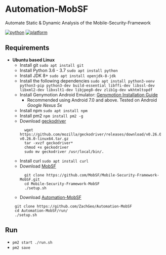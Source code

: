 # Automation-MobSF
Automate Static &amp; Dynamic Analysis of the Mobile-Security-Framework

[![python](https://img.shields.io/badge/python-3.7-blue.svg)](https://www.python.org/downloads/)
[![platform](https://img.shields.io/badge/platform-linux-green.svg)](https://github.com/ZachGeo/Automation-MobSF)

## Requirements

- **Ubuntu based Linux**
  * Install git `sudo apt install git`
  * Install Python 3.6 - 3.7 `sudo apt install python`
  * Install JDK 8+ `sudo apt install openjdk-8-jdk`
  * Install the following dependencies `sudo apt install python3-venv python3-pip python3-dev build-essential libffi-dev libssl-dev libxml2-dev libxslt1-dev libjpeg8-dev zlib1g-dev wkhtmltopdf
`
  * Install Genymotion Android Emulator: [Genymotion Installation Guide](https://linuxhint.com/install_genymotion_android_emuator_ubuntu/)
    * Recommended using Android 7.0 and above. Tested on Android *Google Nexus 5x*
  * Install npm `sudo apt install npm`
  * Install pm2 `npm install pm2 -g`
  * Download [geckodriver](https://github.com/mozilla/geckodriver)
    ```
      wget https://github.com/mozilla/geckodriver/releases/download/v0.26.0/geckodriver-v0.26.0-linux64.tar.gz
      tar -xvzf geckodriver*
      chmod +x geckodriver
      sudo mv geckodriver /usr/local/bin/.
    ```
  * Install curl `sudo apt install curl`    
  * Download [MobSF](https://github.com/MobSF/Mobile-Security-Framework-MobSF)
    ```
      git clone https://github.com/MobSF/Mobile-Security-Framework-MobSF.git 
      cd Mobile-Security-Framework-MobSF
      ./setup.sh
     ```    
   * Download [Automation-MobSF](https://github.com/ZachGeo/Automation-MobSF)
   ```
    git clone https://github.com/ZachGeo/Automation-MobSF
    cd Automation-MobSF/run/
    ./setup.sh
   ```
## Run
- `pm2 start ./run.sh`
- `pm2 save`
